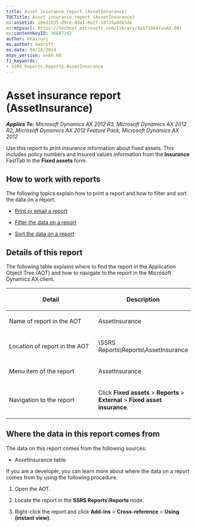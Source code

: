 ```yaml
---
title: Asset insurance report (AssetInsurance)
TOCTitle: Asset insurance report (AssetInsurance)
ms:assetid: 10ed1635-d9ce-4da1-8e2f-18735addb5de
ms:mtpsurl: https://technet.microsoft.com/library/Aa571864(v=AX.60)
ms:contentKeyID: 36687342
author: Khairunj
ms.author: daxcpft
ms.date: 04/18/2014
mtps_version: v=AX.60
f1_keywords:
- SSRS_Reports.Reports.AssetInsurance
---
```


# Asset insurance report (AssetInsurance) 


_**Applies To:** Microsoft Dynamics AX 2012 R3, Microsoft Dynamics AX 2012 R2, Microsoft Dynamics AX 2012 Feature Pack, Microsoft Dynamics AX 2012_

Use this report to print insurance information about fixed assets. This includes policy numbers and insured values information from the **Insurance** FastTab in the **Fixed assets** form.

## How to work with reports

The following topics explain how to print a report and how to filter and sort the data on a report.

  - [Print or email a report](print-or-email-a-report.md)

  - [Filter the data on a report](filter-the-data-on-a-report.md)

  - [Sort the data on a report](sort-the-data-on-a-report.md)

## Details of this report

The following table explains where to find the report in the Application Object Tree (AOT) and how to navigate to the report in the Microsoft Dynamics AX client.

<table>
<colgroup>
<col style="width: 50%" />
<col style="width: 50%" />
</colgroup>
<thead>
<tr class="header">
<th><p>Detail</p></th>
<th><p>Description</p></th>
</tr>
</thead>
<tbody>
<tr class="odd">
<td><p>Name of report in the AOT</p></td>
<td><p>AssetInsurance</p></td>
</tr>
<tr class="even">
<td><p>Location of report in the AOT</p></td>
<td><p>\SSRS Reports\Reports\AssetInsurance</p></td>
</tr>
<tr class="odd">
<td><p>Menu item of the report</p></td>
<td><p>AssetInsurance</p></td>
</tr>
<tr class="even">
<td><p>Navigation to the report</p></td>
<td><p>Click <strong>Fixed assets</strong> &gt; <strong>Reports</strong> &gt; <strong>External</strong> &gt; <strong>Fixed asset insurance</strong>.</p></td>
</tr>
</tbody>
</table>


## Where the data in this report comes from

The data on this report comes from the following sources:

  - AssetInsurance table

If you are a developer, you can learn more about where the data on a report comes from by using the following procedure.

1.  Open the AOT.

2.  Locate the report in the **SSRS Reports**\\**Reports** node.

3.  Right-click the report and click **Add-Ins** \> **Cross-reference** \> **Using (instant view)**.

  



